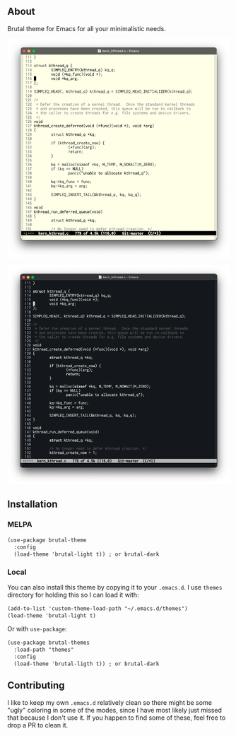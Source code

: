 ## About

Brutal theme for Emacs for all your minimalistic needs.

![Brutal Light](/img/brutal-light.png)

![Brutal Dark](/img/brutal-dark.png)

## Installation

### MELPA

``` elisp
(use-package brutal-theme
  :config
  (load-theme 'brutal-light t)) ; or brutal-dark
```

### Local

You can also install this theme by copying it to your `.emacs.d`. I use `themes`
directory for holding this so I can load it with: 

``` elisp
(add-to-list 'custom-theme-load-path "~/.emacs.d/themes")
(load-theme 'brutal-light t)
```

Or with `use-package`:

``` elisp
(use-package brutal-themes
  :load-path "themes"
  :config
  (load-theme 'brutal-ligth t)) ; or brutal-dark
```

## Contributing

I like to keep my own `.emacs.d` relatively clean so there might be some "ugly"
coloring in some of the modes, since I have most likely just missed that because
I don't use it. If you happen to find some of these, feel free to drop a PR to clean
it.
